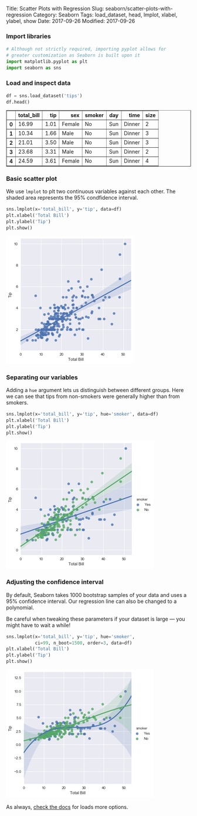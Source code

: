 Title: Scatter Plots with Regression
Slug: seaborn/scatter-plots-with-regression
Category: Seaborn
Tags: load_dataset, head, lmplot, xlabel, ylabel, show
Date: 2017-09-26
Modified: 2017-09-26

### Import libraries


```python
# Although not strictly required, importing pyplot allows for
# greater customization as Seaborn is built upon it
import matplotlib.pyplot as plt
import seaborn as sns
```

### Load and inspect data


```python
df = sns.load_dataset('tips')
df.head()
```




<div>
<table border="1" class="dataframe">
  <thead>
    <tr style="text-align: right;">
      <th></th>
      <th>total_bill</th>
      <th>tip</th>
      <th>sex</th>
      <th>smoker</th>
      <th>day</th>
      <th>time</th>
      <th>size</th>
    </tr>
  </thead>
  <tbody>
    <tr>
      <th>0</th>
      <td>16.99</td>
      <td>1.01</td>
      <td>Female</td>
      <td>No</td>
      <td>Sun</td>
      <td>Dinner</td>
      <td>2</td>
    </tr>
    <tr>
      <th>1</th>
      <td>10.34</td>
      <td>1.66</td>
      <td>Male</td>
      <td>No</td>
      <td>Sun</td>
      <td>Dinner</td>
      <td>3</td>
    </tr>
    <tr>
      <th>2</th>
      <td>21.01</td>
      <td>3.50</td>
      <td>Male</td>
      <td>No</td>
      <td>Sun</td>
      <td>Dinner</td>
      <td>3</td>
    </tr>
    <tr>
      <th>3</th>
      <td>23.68</td>
      <td>3.31</td>
      <td>Male</td>
      <td>No</td>
      <td>Sun</td>
      <td>Dinner</td>
      <td>2</td>
    </tr>
    <tr>
      <th>4</th>
      <td>24.59</td>
      <td>3.61</td>
      <td>Female</td>
      <td>No</td>
      <td>Sun</td>
      <td>Dinner</td>
      <td>4</td>
    </tr>
  </tbody>
</table>
</div>



### Basic scatter plot
We use `lmplot` to plt two continuous variables against each other. The shaded area represents the 95% condfidence interval.


```python
sns.lmplot(x='total_bill', y='tip', data=df)
plt.xlabel('Total Bill')
plt.ylabel('Tip')
plt.show()
```


![png](scatter-plots-with-regression_files/scatter-plots-with-regression_6_0.png)


### Separating our variables
Adding a `hue` argument lets us distinguish between different groups. Here we can see that tips from non-smokers were generally higher than from smokers.


```python
sns.lmplot(x='total_bill', y='tip', hue='smoker', data=df)
plt.xlabel('Total Bill')
plt.ylabel('Tip')
plt.show()
```


![png](scatter-plots-with-regression_files/scatter-plots-with-regression_8_0.png)


### Adjusting the confidence interval
By default, Seaborn takes 1000 bootstrap samples of your data and uses a 95% confidence interval. Our regression line can also be changed to a polynomial.

Be careful when tweaking these parameters if your dataset is large — you might have to wait a while!


```python
sns.lmplot(x='total_bill', y='tip', hue='smoker',
           ci=99, n_boot=1500, order=3, data=df)
plt.xlabel('Total Bill')
plt.ylabel('Tip')
plt.show()
```


![png](scatter-plots-with-regression_files/scatter-plots-with-regression_10_0.png)


As always, [check the docs](https://seaborn.pydata.org/generated/seaborn.lmplot.html#seaborn.lmplot) for loads more options.
